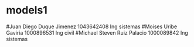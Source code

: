 # models1
#Juan Diego Duque Jimenez 1043642408 Ing sistemas
#Moises Uribe Gaviria 1000896531 Ing civil
#Michael Steven Ruiz Palacio 1000089842 Ing sistemas
